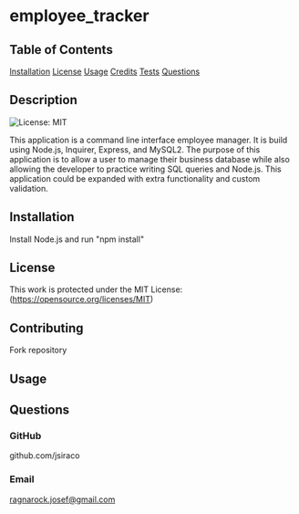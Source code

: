 # employee_tracker

## Table of Contents
[Installation](#installation)
[License](#license)
[Usage](#usage)
[Credits](#credits)
[Tests](#tests)
[Questions](#questions)

## Description
![License: MIT](https://img.shields.io/badge/License-MIT-yellow.svg) 

This application is a command line interface employee manager. It is build using Node.js, Inquirer, Express, and MySQL2. The purpose of this application is to allow a user to manage their business database while also allowing the developer to practice writing SQL queries and Node.js. This application could be expanded with extra functionality and custom validation.

## Installation
Install Node.js and run "npm install"


## License
This work is protected under the MIT License: (https://opensource.org/licenses/MIT)

## Contributing
Fork repository

## Usage


## Questions
### GitHub
github.com/jsiraco

### Email
ragnarock.josef@gmail.com

